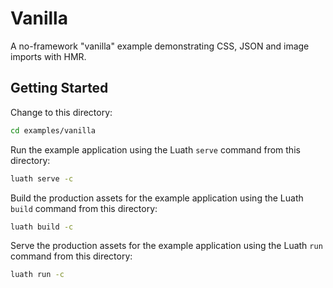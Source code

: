 <!-- deno-fmt-ignore-file -->
# Vanilla

A no-framework "vanilla" example demonstrating CSS, JSON and image imports with
HMR.

## Getting Started

Change to this directory:

```bash
cd examples/vanilla
```

Run the example application using the Luath `serve` command from this directory:

```bash
luath serve -c
```

Build the production assets for the example application using the Luath `build` command from this directory:

```bash
luath build -c
```

Serve the production assets for the example application using the Luath `run` command from this directory:

```bash
luath run -c
```

